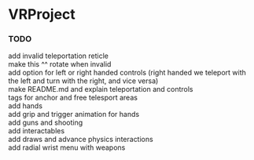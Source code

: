 # VRProject

### TODO
add invalid teleportation reticle  
make this ^^ rotate when invalid  
add option for left or right handed controls (right handed we teleport with the left and turn with the right, and vice versa)  
make README.md and explain teleportation and controls  
tags for anchor and free telesport areas  
add hands  
add grip and trigger animation for hands  
add guns and shooting  
add interactables  
add draws and advance physics interactions  
add radial wrist menu with weapons  
